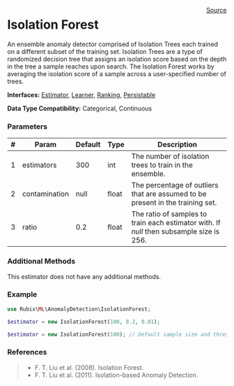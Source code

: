 <span style="float:right;"><a href="https://github.com/RubixML/RubixML/blob/master/src/AnomalyDetectors/IsolationForest.php">Source</a></span>

# Isolation Forest
An ensemble anomaly detector comprised of Isolation Trees each trained on a different subset of the training set. Isolation Trees are a type of randomized decision tree that assigns an isolation score based on the depth in the tree a sample reaches upon search. The Isolation Forest works by averaging the isolation score of a sample across a user-specified number of trees.

**Interfaces:** [Estimator](../estimator.md), [Learner](../learner.md), [Ranking](api.md#ranking), [Persistable](../persistable.md)

**Data Type Compatibility:** Categorical, Continuous

### Parameters
| # | Param | Default | Type | Description |
|---|---|---|---|---|
| 1 | estimators | 300 | int | The number of isolation trees to train in the ensemble. |
| 2 | contamination | null | float | The percentage of outliers that are assumed to be present in the training set. |
| 3 | ratio | 0.2 | float | The ratio of samples to train each estimator with. If *null* then subsample size is 256. |

### Additional Methods
This estimator does not have any additional methods.

### Example
```php
use Rubix\ML\AnomalyDetection\IsolationForest;

$estimator = new IsolationForest(100, 0.2, 0.01);

$estimator = new IsolationForest(100); // Default sample size and threshold
```

### References
>- F. T. Liu et al. (2008). Isolation Forest.
>- F. T. Liu et al. (2011). Isolation-based Anomaly Detection.